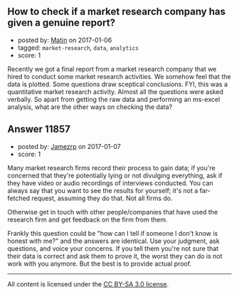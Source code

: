 ## How to check if a market research company has given a genuine report?

- posted by: [Matin](https://stackexchange.com/users/2715241/matin) on 2017-01-06
- tagged: `market-research`, `data`, `analytics`
- score: 1

<p>Recently we got a final report from a market research company that we hired to conduct some market research activities. We somehow feel that the data is plotted. Some questions draw sceptical conclusions. FYI, this was a quantitative market research activity. Almost all the questions were asked verbally. So apart from getting the raw data and performing an ms-excel analysis, what are the other ways on checking the data? </p>



## Answer 11857

- posted by: [Jamezrp](https://stackexchange.com/users/3823634/jamezrp) on 2017-01-07
- score: 1

<p>Many market research firms record their process to gain data; if you're concerned that they're potentially lying or not divulging everything, ask if they have video or audio recordings of interviews conducted. You can always say that you want to see the results for yourself; it's not a far-fetched request, assuming they do that. Not all firms do.</p>

<p>Otherwise get in touch with other people/companies that have used the research firm and get feedback on the firm from them. </p>

<p>Frankly this question could be "how can I tell if someone I don't know is honest with me?" and the answers are identical. Use your judgment, ask questions, and voice your concerns. If you tell them you're not sure that their data is correct and ask them to prove it, the worst they can do is not work with you anymore. But the best is to provide actual proof.</p>




---

All content is licensed under the [CC BY-SA 3.0 license](https://creativecommons.org/licenses/by-sa/3.0/).
